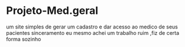 # Projeto-Med.geral
um site simples de gerar um cadastro e dar acesso ao medico de seus pacientes sinceramento eu mesmo achei um trabalho ruim ,fiz de certa forma sozinho

